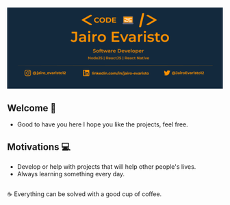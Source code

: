 ![capa_github](/.github/logo.png)

## Welcome :tada:

- Good to have you here I hope you like the projects, feel free.

## Motivations :computer:

- Develop or help with projects that will help other people's lives.
- Always learning something every day.

##

:coffee: Everything can be solved with a good cup of coffee.
